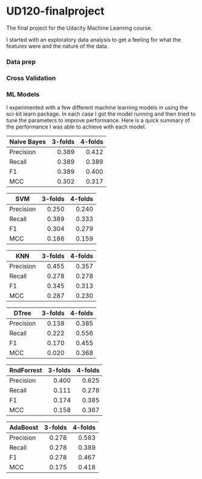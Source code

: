 # UD120-finalproject
The final project for the Udacity Machine Learning course.

I started with an exploratory data analysis to get a feeling for what the features were and the nature of the data.

### Data prep

### Cross Validation

### ML Models
I experimented with a few different machine learning models in using the sci-kit learn package. In each case I got the model running and then tried to tune the parameters to improve performance. Here is a quick summary of the performance I was able to achieve with each model.

| Naive Bayes   | 3-folds       | 4-folds       |
| ------------- | -------------:| -------------:|
| Precision     | 0.389         | 0.412         |
| Recall        | 0.389         | 0.389         |
| F1            | 0.389         | 0.400         |
| MCC           | 0.302         | 0.317         |

| SVM           | 3-folds       | 4-folds       |
| ------------- | -------------:| -------------:|
| Precision     | 0.250         | 0.240         |
| Recall        | 0.389         | 0.333         |
| F1            | 0.304         | 0.279        |
| MCC           | 0.186         | 0.159         |

| KNN           | 3-folds       | 4-folds       |
| ------------- | -------------:| -------------:|
| Precision     | 0.455         | 0.357         |
| Recall        | 0.278         | 0.278         |
| F1            | 0.345         | 0.313         |
| MCC           | 0.287         | 0.230         |

| DTree         | 3-folds       | 4-folds       |
| ------------- | -------------:| -------------:|
| Precision     | 0.138         | 0.385         |
| Recall        | 0.222         | 0.556         |
| F1            | 0.170         | 0.455         |
| MCC           | 0.020         | 0.368         |

| RndForrest    | 3-folds       | 4-folds       |
| ------------- | -------------:| -------------:|
| Precision     | 0.400         | 0.625         |
| Recall        | 0.111         | 0.278         |
| F1            | 0.174         | 0.385         |
| MCC           | 0.158         | 0.367         |

| AdaBoost      | 3-folds       | 4-folds       |
| ------------- | -------------:| -------------:|
| Precision     | 0.278         | 0.583         |
| Recall        | 0.278         | 0.389         |
| F1            | 0.278         | 0.467         |
| MCC           | 0.175         | 0.418         |
